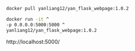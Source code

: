 ```bash
docker pull yanliang12/yan_flask_webpage:1.0.2
```

```bash
docker run -it ^
-p 0.0.0.0:5000:5000 ^
yanliang12/yan_flask_webpage:1.0.2
```

http://localhost:5000/
